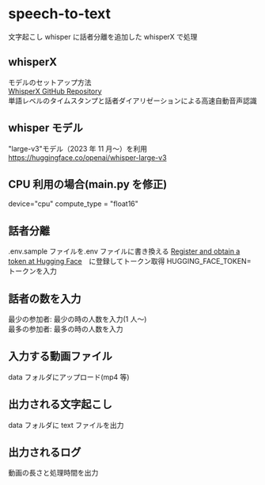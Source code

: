 # speech-to-text

文字起こし whisper に話者分離を追加した whisperX で処理

## whisperX

モデルのセットアップ方法<br>
[WhisperX GitHub Repository](https://github.com/m-bain/whisperX)<br>
単語レベルのタイムスタンプと話者ダイアリゼーションによる高速自動音声認識<br>

## whisper モデル

"large-v3"モデル（2023 年 11 月～）を利用
https://huggingface.co/openai/whisper-large-v3

## CPU 利用の場合(main.py を修正)

device="cpu"
compute_type = "float16"

## 話者分離

.env.sample ファイルを.env ファイルに書き換える
[Register and obtain a token at Hugging Face](https://huggingface.co/settings/tokens)　に登録してトークン取得
HUGGING_FACE_TOKEN=トークンを入力

## 話者の数を入力

最少の参加者: 最少の時の人数を入力(1 人～)<br>
最多の参加者: 最多の時の人数を入力<br>

## 入力する動画ファイル

data フォルダにアップロード(mp4 等)<br>

## 出力される文字起こし

data フォルダに text ファイルを出力<br>

## 出力されるログ

動画の長さと処理時間を出力<br>
